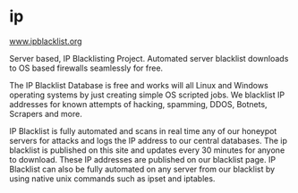 # ip

www.ipblacklist.org

Server based, IP Blacklisting Project. Automated server blacklist downloads to OS based firewalls seamlessly for free.

The IP Blacklist Database is free and works will all Linux and Windows operating systems by just creating simple OS scripted jobs. We blacklist IP addresses 
for known attempts of hacking, spamming, DDOS, Botnets, Scrapers and more.

IP Blacklist is fully automated and scans in real time any of our honeypot servers for attacks and logs the IP address to our central databases. The ip blacklist 
is published on this site and updates every 30 minutes for anyone to download. These IP addresses are published on our blacklist page. IP Blacklist can also be 
fully automated on any server from our blacklist by using native unix commands such as ipset and iptables.
